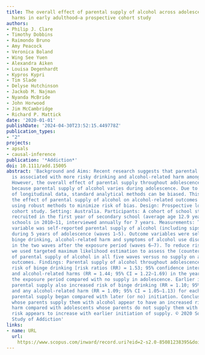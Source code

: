 ```yaml
---
title: The overall effect of parental supply of alcohol across adolescence on alcohol-related
  harms in early adulthood—a prospective cohort study
authors:
- Philip J. Clare
- Timothy Dobbins
- Raimondo Bruno
- Amy Peacock
- Veronica Boland
- Wing See Yuen
- Alexandra Aiken
- Louisa Degenhardt
- Kypros Kypri
- Tim Slade
- Delyse Hutchinson
- Jackob M. Najman
- Nyanda McBride
- John Horwood
- Jim McCambridge
- Richard P. Mattick
date: '2020-01-01'
publishDate: '2024-04-30T23:52:15.449778Z'
publication_types:
- "2"
projects:
- apsals
- causal-inference
publication: '*Addiction*'
doi: 10.1111/add.15005
abstract: 'Background and Aims: Recent research suggests that parental supply of alcohol
  is associated with more risky drinking and alcohol-related harm among adolescents.
  However, the overall effect of parental supply throughout adolescence remains unclear,
  because parental supply of alcohol varies during adolescence. Due to the complexity
  of longitudinal data, standard analytical methods can be biased. This study examined
  the effect of parental supply of alcohol on alcohol-related outcomes in early adulthood
  using robust methods to minimize risk of bias. Design: Prospective longitudinal
  cohort study. Setting: Australia. Participants: A cohort of school students (n = 1906)
  recruited in the first year of secondary school (average age 12.9 years) from Australian
  schools in 2010–11, interviewed annually for 7 years. Measurements: The exposure
  variable was self-reported parental supply of alcohol (including sips/whole drinks)
  during 5 years of adolescence (waves 1–5). Outcome variables were self-reported
  binge drinking, alcohol-related harm and symptoms of alcohol use disorder, measured
  in the two waves after the exposure period (waves 6–7). To reduce risk of bias,
  we used targeted maximum likelihood estimation to assess the (counterfactual) effect
  of parental supply of alcohol in all five waves versus no supply on alcohol-related
  outcomes. Findings: Parental supply of alcohol throughout adolescence saw greater
  risk of binge drinking [risk ratios (RR) = 1.53; 95% confidence interval (CI) = 1.27–1.84]
  and alcohol-related harms (RR = 1.44; 95% CI = 1.22–1.69) in the year following
  the exposure period compared with no supply in adolescence. Earlier initiation of
  parental supply also increased risk of binge drinking (RR = 1.10; 95% CI = 1.05–1.14),
  and any alcohol-related harm (RR = 1.09; 95% CI = 1.05–1.13) for each year earlier
  parental supply began compared with later (or no) initiation. Conclusions: Adolescents
  whose parents supply them with alcohol appear to have an increased risk of alcohol-related
  harm compared with adolescents whose parents do not supply them with alcohol. The
  risk appears to increase with earlier initiation of supply. © 2020 Society for the
  Study of Addiction'
links:
- name: URL
  url: 
    https://www.scopus.com/inward/record.uri?eid=2-s2.0-85081238395&doi=10.1111%2fadd.15005&partnerID=40&md5=fb16643018cb6254de858348ebf11e23
---
```

